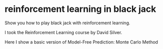 # reinforcement learning in black jack

Show you how to play black jack with reinforcement learning.  

I took the Reinforcement Learning course by David Silver.

Here I show a basic version of Model-Free Prediction: Monte Carlo Method
